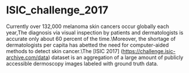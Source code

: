 # ISIC_challenge_2017
Currently over 132,000 melanoma skin cancers occur globally each year,The diagnosis via visual inspection by patients and dermatologists is accurate only about 60 percent of the time.\\Moreover, the shortage of dermatologists per capita has abetted the need for computer-aided methods to detect skin cancer.\\The [ISIC 2017] (https://challenge.isic-archive.com/data) dataset is an aggregation of a large amount of publicly accessible dermoscopy images labeled with ground truth data.

